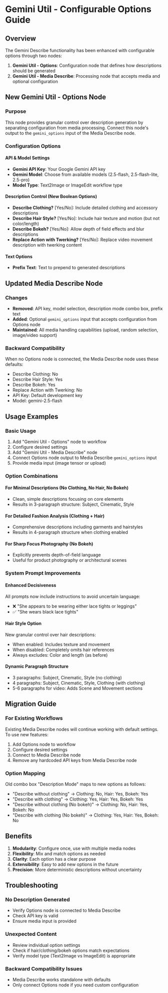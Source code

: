 # Gemini Util - Configurable Options Guide

## Overview

The Gemini Describe functionality has been enhanced with configurable options through two nodes:

1. **Gemini Util - Options**: Configuration node that defines how descriptions should be generated
2. **Gemini Util - Media Describe**: Processing node that accepts media and optional configuration

## New Gemini Util - Options Node

### Purpose

This node provides granular control over description generation by separating configuration from media processing. Connect this node's output to the `gemini_options` input of the Media Describe node.

### Configuration Options

#### API & Model Settings

-   **Gemini API Key**: Your Google Gemini API key
-   **Gemini Model**: Choose from available models (2.5-flash, 2.5-flash-lite, 2.5-pro)
-   **Model Type**: Text2Image or ImageEdit workflow type

#### Description Control (New Boolean Options)

-   **Describe Clothing?** [Yes/No]: Include detailed clothing and accessory descriptions
-   **Describe Hair Style?** [Yes/No]: Include hair texture and motion (but not color/length)
-   **Describe Bokeh?** [Yes/No]: Allow depth of field effects and blur descriptions
-   **Replace Action with Twerking?** [Yes/No]: Replace video movement description with twerking content

#### Text Options

-   **Prefix Text**: Text to prepend to generated descriptions

## Updated Media Describe Node

### Changes

-   **Removed**: API key, model selection, description mode combo box, prefix text
-   **Added**: Optional `gemini_options` input that accepts configuration from Options node
-   **Maintained**: All media handling capabilities (upload, random selection, image/video support)

### Backward Compatibility

When no Options node is connected, the Media Describe node uses these defaults:

-   Describe Clothing: No
-   Describe Hair Style: Yes
-   Describe Bokeh: Yes
-   Replace Action with Twerking: No
-   API Key: Default development key
-   Model: gemini-2.5-flash

## Usage Examples

### Basic Usage

1. Add "Gemini Util - Options" node to workflow
2. Configure desired settings
3. Add "Gemini Util - Media Describe" node
4. Connect Options node output to Media Describe `gemini_options` input
5. Provide media input (image tensor or upload)

### Option Combinations

#### For Minimal Descriptions (No Clothing, No Hair, No Bokeh)

-   Clean, simple descriptions focusing on core elements
-   Results in 3-paragraph structure: Subject, Cinematic, Style

#### For Detailed Fashion Analysis (Clothing + Hair)

-   Comprehensive descriptions including garments and hairstyles
-   Results in 4-paragraph structure when clothing enabled

#### For Sharp Focus Photography (No Bokeh)

-   Explicitly prevents depth-of-field language
-   Useful for product photography or architectural scenes

### System Prompt Improvements

#### Enhanced Decisiveness

All prompts now include instructions to avoid uncertain language:

-   ❌ "She appears to be wearing either lace tights or leggings"
-   ✅ "She wears black lace tights"

#### Hair Style Option

New granular control over hair descriptions:

-   When enabled: Includes texture and movement
-   When disabled: Completely omits hair references
-   Always excludes: Color and length (as before)

#### Dynamic Paragraph Structure

-   3 paragraphs: Subject, Cinematic, Style (no clothing)
-   4 paragraphs: Subject, Cinematic, Style, Clothing (with clothing)
-   5-6 paragraphs for video: Adds Scene and Movement sections

## Migration Guide

### For Existing Workflows

Existing Media Describe nodes will continue working with default settings. To use new features:

1. Add Options node to workflow
2. Configure desired settings
3. Connect to Media Describe node
4. Remove any hardcoded API keys from Media Describe node

### Option Mapping

Old combo box "Description Mode" maps to new options as follows:

-   "Describe without clothing" → Clothing: No, Hair: Yes, Bokeh: Yes
-   "Describe with clothing" → Clothing: Yes, Hair: Yes, Bokeh: Yes
-   "Describe without clothing (No bokeh)" → Clothing: No, Hair: Yes, Bokeh: No
-   "Describe with clothing (No bokeh)" → Clothing: Yes, Hair: Yes, Bokeh: No

## Benefits

1. **Modularity**: Configure once, use with multiple media nodes
2. **Flexibility**: Mix and match options as needed
3. **Clarity**: Each option has a clear purpose
4. **Extensibility**: Easy to add new options in the future
5. **Precision**: More deterministic descriptions without uncertainty

## Troubleshooting

### No Description Generated

-   Verify Options node is connected to Media Describe
-   Check API key is valid
-   Ensure media input is provided

### Unexpected Content

-   Review individual option settings
-   Check if hair/clothing/bokeh options match expectations
-   Verify model type (Text2Image vs ImageEdit) is appropriate

### Backward Compatibility Issues

-   Media Describe works standalone with defaults
-   Only connect Options node if you need custom configuration
